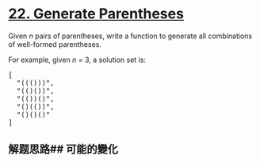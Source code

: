# [22. Generate Parentheses](https://leetcode-cn.com/problems/generate-parentheses/)
Given _n_ pairs of parentheses, write a function to generate all combinations of well-formed parentheses.

For example, given _n_ = 3, a solution set is:


<pre>[
  &#34;((()))&#34;,
  &#34;(()())&#34;,
  &#34;(())()&#34;,
  &#34;()(())&#34;,
  &#34;()()()&#34;
]
</pre>

## 解题思路## 可能的變化